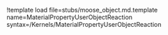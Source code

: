 !template load file=stubs/moose_object.md.template name=MaterialPropertyUserObjectReaction syntax=/Kernels/MaterialPropertyUserObjectReaction